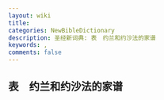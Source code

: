 ```yaml
---
layout: wiki
title: 
categories: NewBibleDictionary
description: 圣经新词典: 表　约兰和约沙法的家谱
keywords: , 
comments: false
---
```


## 表　约兰和约沙法的家谱












